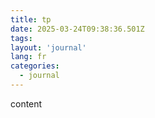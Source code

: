 ```yaml
---
title: tp
date: 2025-03-24T09:38:36.501Z
tags:
layout: 'journal'
lang: fr
categories: 
  - journal
---
```

content 